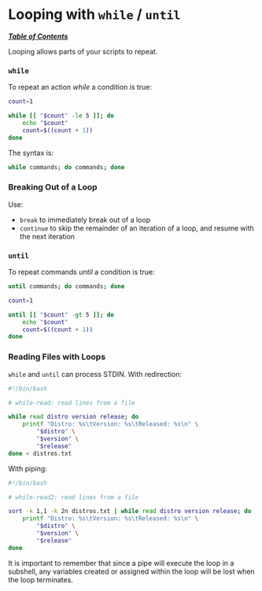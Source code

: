 # Looping with `while` / `until`

[***Table of Contents***](./00-contents.md)

Looping allows parts of your scripts to repeat. 

### `while`

To repeat an action *while* a condition is true:

```bash
count=1

while [[ "$count" -le 5 ]]; do 
    echo "$count" 
    count=$((count + 1)) 
done
```

The syntax is:

```bash
while commands; do commands; done
```

### Breaking Out of a Loop

Use: 
- `break` to immediately break out of a loop
- `continue` to skip the remainder of an iteration of a loop, and resume with
the next iteration

### `until`

To repeat commands *until* a condition is true: 

```bash
until commands; do commands; done
```

```bash
count=1 

until [[ "$count" -gt 5 ]]; do 
    echo "$count"
    count=$((count + 1)) 
done
```

### Reading Files with Loops

`while` and `until` can process STDIN. With redirection:

```bash
#!/bin/bash 

# while-read: read lines from a file 

while read distro version release; do 
    printf "Distro: %s\tVersion: %s\tReleased: %s\n" \ 
        "$distro" \ 
        "$version" \ 
        "$release"
done < distros.txt
```

With piping:

```bash
#!/bin/bash 

# while-read2: read lines from a file 

sort -k 1,1 -k 2n distros.txt | while read distro version release; do
    printf "Distro: %s\tVersion: %s\tReleased: %s\n" \ 
        "$distro" \ 
        "$version" \ 
        "$release"
done
```

It is important to remember that since a pipe will execute the loop in a
subshell, any variables created or assigned within the loop will be lost when
the loop terminates.
